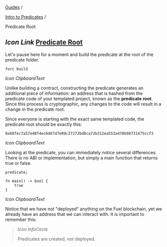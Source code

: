 [Guides](https://docs.fuel.network/guides/) /

[Intro to Predicates](https://docs.fuel.network/guides/intro-to-predicates/) /

Predicate Root

## _Icon Link_ [Predicate Root](https://docs.fuel.network/guides/intro-to-predicates/predicate-root/\#predicate-root)

Let's pause here for a moment and build the predicate at the root of the predicate folder.

```fuel_Box fuel_Box-idXKMmm-css
forc build
```

_Icon ClipboardText_

Unlike building a contract, constructing the predicate generates an additional piece of information: an address that is hashed from the predicate code of your templated project, known as the **predicate root**. Since this process is cryptographic, any changes to the code will result in a change in the predicate root.

Since everyone is starting with the exact same templated code, the predicate root should be exactly this:

```fuel_Box fuel_Box-idXKMmm-css
0x68fec7a57e48f4ec6467d7e09c27272bd8ca72b312ea553a470b98731475ccf3
```

_Icon ClipboardText_

Looking at the predicate, you can immediately notice several differences. There is no ABI or implementation, but simply a main function that returns true or false.

```fuel_Box fuel_Box-idXKMmm-css
predicate;

fn main() -> bool {
    true
}
```

_Icon ClipboardText_

Notice that we have not "deployed" anything on the Fuel blockchain, yet we already have an address that we can interact with. It is important to remember this:

> _Icon InfoCircle_
>
> Predicates are created, not deployed.